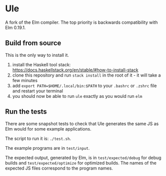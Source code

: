 # Ule

A fork of the Elm compiler. The top priority is backwards compatibility with Elm 0.19.1.

## Build from source

This is the only way to install it.

1. install the Haskell tool stack: https://docs.haskellstack.org/en/stable/#how-to-install-stack
2. clone this repository and run `stack install` in the root of it - it will take a few minutes
3. add `export PATH=$HOME/.local/bin:$PATH` to your `.bashrc` or `.zshrc` file and restart your terminal
4. you should now be able to run `ule` exactly as you would run `elm`

## Run the tests

There are some snapshot tests to check that Ule generates the same JS as Elm would for some example applications.

The script to run it is: `./test.sh`.

The example programs are in `test/input`.

The expected output, generated by Elm, is in `test/expected/debug` for debug builds and `test/expected/optimize` for optimized builds. The names of the expected JS files correspond to the program names.
